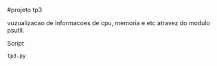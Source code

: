 #projeto tp3

vuzualizacao de informacoes
de cpu, memoria e etc
atravez do modulo psutil.

Script

`tp3.py`